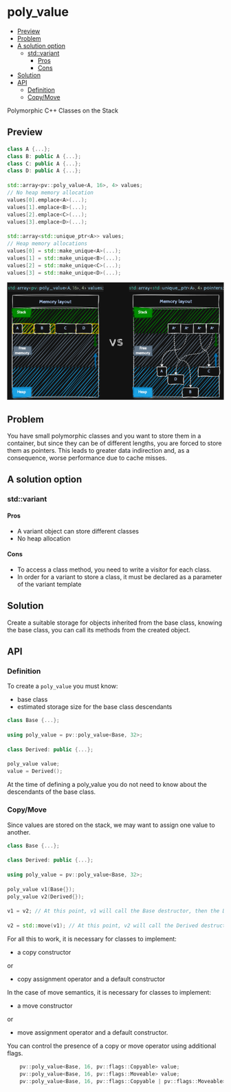 
# poly_value <!-- omit from toc -->

- [Preview](#preview)
- [Problem](#problem)
- [A solution option](#a-solution-option)
  - [std::variant](#stdvariant)
    - [Pros](#pros)
    - [Cons](#cons)
- [Solution](#solution)
- [API](#api)
  - [Definition](#definition)
  - [Copy/Move](#copymove)


Polymorphic C++ Classes on the Stack

## Preview

```c++
class A {...};
class B: public A {...};
class C: public A {...};
class D: public A {...};

std::array<pv::poly_value<A, 16>, 4> values;
// No heap memory allocation
values[0].emplace<A>(...);
values[1].emplace<B>(...);
values[2].emplace<C>(...);
values[3].emplace<D>(...);

std::array<std::unique_ptr<A>> values;
// Heap memory allocations
values[0] = std::make_unique<A>(...);
values[1] = std::make_unique<B>(...);
values[2] = std::make_unique<C>(...);
values[3] = std::make_unique<D>(...);

```

![Memory layout](docs/memory_layout.png)

## Problem

You have small polymorphic classes and you want to store them in a container, but since they can be of different lengths, you are forced to store them as pointers. This leads to greater data indirection and, as a consequence, worse performance due to cache misses.

## A solution option

### std::variant

#### Pros

- A variant object can store different classes
- No heap allocation

#### Cons

- To access a class method, you need to write a visitor for each class.
- In order for a variant to store a class, it must be declared as a parameter of the variant template

## Solution

Create a suitable storage for objects inherited from the base class, knowing the base class, you can call its methods from the created object.

## API

### Definition

To create a `poly_value` you must know:

- base class
- estimated storage size for the base class descendants

```c++
class Base {...};

using poly_value = pv::poly_value<Base, 32>;

class Derived: public {...};

poly_value value;
value = Derived();
```

At the time of defining a poly_value you do not need to know about the descendants of the base class.

### Copy/Move

Since values ​​are stored on the stack, we may want to assign one value to another.

```c++
class Base {...};

class Derived: public {...};

using poly_value = pv::poly_value<Base, 32>;

poly_value v1(Base{});
poly_value v2(Derived{});

v1 = v2; // At this point, v1 will call the Base destructor, then the Derived copy constructor.

v2 = std::move(v1); // At this point, v2 will call the Derived destructor, then the Derived move constructor.
```

For all this to work, it is necessary for classes to implement:

- a copy constructor

or

- copy assignment operator and a default constructor

In the case of move semantics, it is necessary for classes to implement:

- a move constructor

or

- move assignment operator and a default constructor.

You can control the presence of a copy or move operator using additional flags.

```c++
    pv::poly_value<Base, 16, pv::flags::Copyable> value;
    pv::poly_value<Base, 16, pv::flags::Moveable> value;
    pv::poly_value<Base, 16, pv::flags::Copyable | pv::flags::Moveable> value;
```
